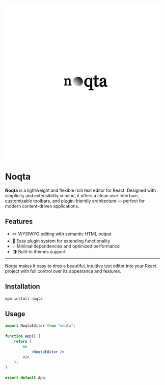 <img src="./public/logo-large.png" alt="Noqta Logo" width="700" style="display: block; margin: auto;" />

# Noqta

**Noqta** is a lightweight and flexible rich text editor for React. Designed with simplicity and extensibility in mind, it offers a clean user interface, customizable toolbars, and plugin-friendly architecture — perfect for modern content-driven applications.

## Features

- ✏️ WYSIWYG editing with semantic HTML output
- 🔌 Easy plugin system for extending functionality
- 💡 Minimal dependencies and optimized performance
- 🌗 Built-in themes support

---

Noqta makes it easy to drop a beautiful, intuitive text editor into your React project with full control over its appearance and features.

## Installation

```bash
npm install noqta
```

## Usage

```jsx
import NoqtaEditor from "noqta";

function App() {
	return (
		<>
			<NoqtaEditor />
		</>
	);
}

export default App;
```
